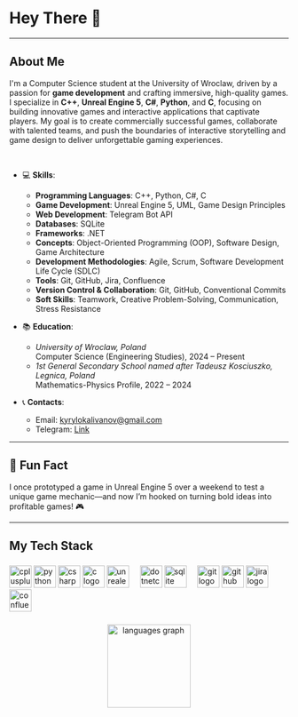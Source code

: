 <h1 align="left">Hey There 👋</h1>

---

<h2 align="left">About Me</h2>

I'm a Computer Science student at the University of Wroclaw, driven by a passion for **game development** and crafting immersive, high-quality games. I specialize in **C++**, **Unreal Engine 5**, **C#**, **Python**, and **С**, focusing on building innovative games and interactive applications that captivate players. My goal is to create commercially successful games, collaborate with talented teams, and push the boundaries of interactive storytelling and game design to deliver unforgettable gaming experiences.

<p>‎  </p>

- 💻 **Skills**:  
  - **Programming Languages**: C++, Python, C#, C  
  - **Game Development**: Unreal Engine 5, UML, Game Design Principles  
  - **Web Development**: Telegram Bot API  
  - **Databases**: SQLite  
  - **Frameworks**: .NET  
  - **Concepts**: Object-Oriented Programming (OOP), Software Design, Game Architecture  
  - **Development Methodologies**: Agile, Scrum, Software Development Life Cycle (SDLC)  
  - **Tools**: Git, GitHub, Jira, Confluence  
  - **Version Control & Collaboration**: Git, GitHub, Conventional Commits  
  - **Soft Skills**: Teamwork, Creative Problem-Solving, Communication, Stress Resistance

- 📚 **Education**:  
  - *University of Wroclaw, Poland*  
    Computer Science (Engineering Studies), 2024 – Present  
  - *1st General Secondary School named after Tadeusz Kosciuszko, Legnica, Poland*  
    Mathematics-Physics Profile, 2022 – 2024

- 📞 **Contacts**:  
  - Email: kyrylokalivanov@gmail.com   
  - Telegram: [Link](https://t.me/Kyrylo0403)

---

## 🎲 Fun Fact
I once prototyped a game in Unreal Engine 5 over a weekend to test a unique game mechanic—and now I’m hooked on turning bold ideas into profitable games! 🎮

---

<h2 align="left">My Tech Stack</h2>

###

<div align="left">
  <img src="https://cdn.jsdelivr.net/gh/devicons/devicon/icons/cplusplus/cplusplus-original.svg" height="40" alt="cplusplus logo"  />
  <img src="https://cdn.jsdelivr.net/gh/devicons/devicon/icons/python/python-original.svg" height="40" alt="python logo"  />
  <img src="https://cdn.jsdelivr.net/gh/devicons/devicon/icons/csharp/csharp-original.svg" height="40" alt="csharp logo"  />
  <img src="https://cdn.jsdelivr.net/gh/devicons/devicon/icons/c/c-original.svg" height="40" alt="c logo"  />
  <img src="https://cdn.jsdelivr.net/gh/devicons/devicon/icons/unrealengine/unrealengine-original.svg" height="40" alt="unrealengine logo"  />
  <img width="12" />
  <img src="https://cdn.jsdelivr.net/gh/devicons/devicon/icons/dotnetcore/dotnetcore-original.svg" height="40" alt="dotnetcore logo"  />
  <img src="https://cdn.jsdelivr.net/gh/devicons/devicon/icons/sqlite/sqlite-original.svg" height="40" alt="sqlite logo"  />
  <img width="12" />
  <img src="https://cdn.jsdelivr.net/gh/devicons/devicon/icons/git/git-original.svg" height="40" alt="git logo"  />
  <img src="https://cdn.jsdelivr.net/gh/devicons/devicon/icons/github/github-original.svg" height="40" alt="github logo"  />
  <img src="https://cdn.jsdelivr.net/gh/devicons/devicon/icons/jira/jira-original.svg" height="40" alt="jira logo"  />
  <img src="https://cdn.jsdelivr.net/gh/devicons/devicon/icons/confluence/confluence-original.svg" height="40" alt="confluence logo"  />
</div>

###

<div align="center">
  <img src="https://github-readme-stats.vercel.app/api/top-langs?username=kyrylokalivanov&locale=en&hide_title=false&layout=compact&card_width=320&langs_count=5&theme=dracula&hide_border=false&order=2" height="150" alt="languages graph"  />
</div>

###
